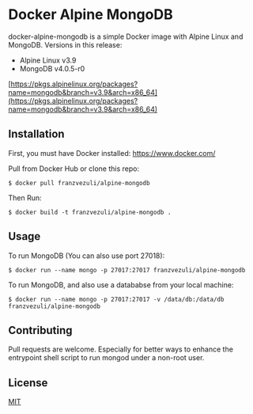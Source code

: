 # Docker Alpine MongoDB

docker-alpine-mongodb is a simple Docker image with Alpine Linux and MongoDB. Versions in this release:

* Alpine Linux v3.9
* MongoDB v4.0.5-r0

[https://pkgs.alpinelinux.org/packages?name=mongodb&branch=v3.9&arch=x86_64](https://pkgs.alpinelinux.org/packages?name=mongodb&branch=v3.9&arch=x86_64)

## Installation

First, you must have Docker installed: https://www.docker.com/

Pull from Docker Hub or clone this repo:

```$ docker pull franzvezuli/alpine-mongodb```

Then Run:

```$ docker build -t franzvezuli/alpine-mongodb .```

## Usage

To run MongoDB (You can also use port 27018):

```$ docker run --name mongo -p 27017:27017 franzvezuli/alpine-mongodb```

To run MongoDB, and also use a datababse from your local machine:

```$ docker run --name mongo -p 27017:27017 -v /data/db:/data/db franzvezuli/alpine-mongodb```

## Contributing
Pull requests are welcome. Especially for better ways to enhance the entrypoint shell script to run
mongod under a non-root user.

## License
[MIT](https://choosealicense.com/licenses/mit/)
